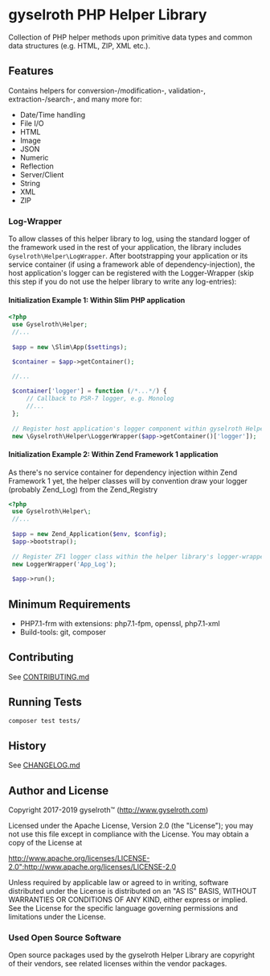 gyselroth PHP Helper Library
============================

Collection of PHP helper methods upon primitive data types and common data structures (e.g. HTML, ZIP, XML etc.).


Features
--------

Contains helpers for conversion-/modification-, validation-, extraction-/search-, and many more for:

* Date/Time handling
* File I/O
* HTML
* Image
* JSON
* Numeric
* Reflection
* Server/Client 
* String
* XML
* ZIP


### Log-Wrapper

To allow classes of this helper library to log, using the standard logger of the framework used in the rest of 
your application, the library includes ```Gyselroth\Helper\LogWrapper```.
After bootstrapping your application or its service container (if using a framework able of dependency-injection),
the host application's logger can be registered with the Logger-Wrapper (skip this step if you do not use the helper library 
to write any log-entries):

  
#### Initialization Example 1: Within Slim PHP application  
```php
<?php 
 use Gyselroth\Helper;
 //...
 
 $app = new \Slim\App($settings);

 $container = $app->getContainer();
 
 //...

 $container['logger'] = function (/*...*/) {
     // Callback to PSR-7 logger, e.g. Monolog
     //...
 };
 
 // Register host application's logger component within gyselroth Helper's logger wrapper
 new \Gyselroth\Helper\LoggerWrapper($app->getContainer()['logger']);
```


#### Initialization Example 2: Within Zend Framework 1 application  

As there's no service container for dependency injection within Zend Framework 1 yet,
the helper classes will by convention draw your logger (probably Zend_Log) from the Zend_Registry

```php
<?php 
 use Gyselroth\Helper\;
 //...
 
 $app = new Zend_Application($env, $config);
 $app->bootstrap();
  
 // Register ZF1 logger class within the helper library's logger-wrapper
 new LoggerWrapper('App_Log');
 
 $app->run();
```


Minimum Requirements
--------------------

* PHP7.1-frm with extensions: php7.1-fpm, openssl, php7.1-xml
* Build-tools: git, composer


Contributing
------------

See [CONTRIBUTING.md](#https://github.com/gyselroth/php-helper/blob/master/CONTRIBUTING.md)


Running Tests
-------------

```sh
composer test tests/
```


History
-------

See [CHANGELOG.md](#https://github.com/gyselroth/php-helper/blob/master/CHANGELOG.md)


Author and License
------------------

Copyright 2017-2019 gyselroth™ (http://www.gyselroth.com)

Licensed under the Apache License, Version 2.0 (the "License");
you may not use this file except in compliance with the License.
You may obtain a copy of the License at

http://www.apache.org/licenses/LICENSE-2.0":http://www.apache.org/licenses/LICENSE-2.0

Unless required by applicable law or agreed to in writing, software
distributed under the License is distributed on an "AS IS" BASIS,
WITHOUT WARRANTIES OR CONDITIONS OF ANY KIND, either express or implied.
See the License for the specific language governing permissions and
limitations under the License. 


### Used Open Source Software

Open source packages used by the gyselroth Helper Library are copyright of their vendors, see related licenses within
the vendor packages.
